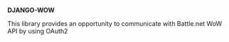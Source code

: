 **DJANGO-WOW**

This library provides an opportunity to communicate with Battle.net
WoW API by using OAuth2